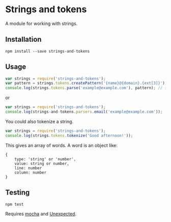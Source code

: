 # Strings and tokens
A module for working with strings.
## Installation
    npm install --save strings-and-tokens

## Usage
```js
var strings = require('strings-and-tokens');
var pattern = strings.tokens.createPattern('{name}@{domain}.{ext[3]}');
console.log(strings.tokens.parse('example@example.com'), pattern); // {name: 'example', domain: 'example': ext: 'com'}
```
or
```js
var strings = require('strings-and-tokens');
console.log(strings-and-tokens.parsers.email('example@example.com'));
```
You could also tokenize a string.
```js
var strings = require('strings-and-tokens');
console.log(strings.tokens.tokenize('Good afternoon!'));
```
This gives an array of words.
A word is an object like:
```
{
    type: 'string' or 'number',
    value: string or number,
    line: number
    column: number
}
```

## Testing
    npm test
Requires [mocha](https://mochajs.org) and [Unexpected](http://unexpected.js.org/).